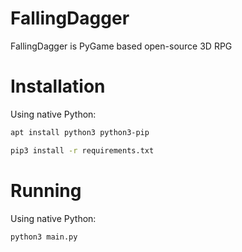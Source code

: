 # FallingDagger
FallingDagger is PyGame based open-source 3D RPG

# Installation
Using native Python:
```bash
apt install python3 python3-pip
```
```bash
pip3 install -r requirements.txt
```

# Running
Using native Python:
```bash
python3 main.py
```
